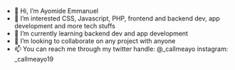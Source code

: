 - 👋 Hi, I’m Ayomide Emmanuel
- 👀 I’m interested CSS, Javascript, PHP, frontend and backend dev, app development and more tech stuffs
- 🌱 I’m currently learning backend dev and app development
- 💞️ I’m looking to collaborate on any project with anyone
- 📫 You can reach me through my twitter handle: @_callmeayo instagram: _callmeayo19

<!---
aemmzy/aemmzy is a ✨ special ✨ repository because its `README.md` (this file) appears on your GitHub profile.
You can click the Preview link to take a look at your changes.
--->

